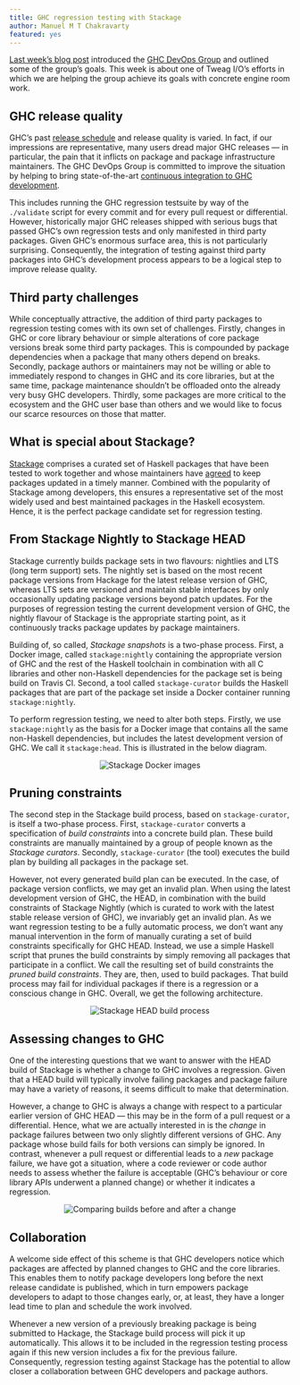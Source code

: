 ```yaml
---
title: GHC regression testing with Stackage
author: Manuel M T Chakravarty
featured: yes
---
```


[Last week’s blog post](http://www.tweag.io/posts/2017-10-19-ghc-devops-group.html) introduced the [GHC DevOps Group](https://ghc.haskell.org/trac/ghc/wiki/DevOpsGroupCharter) and outlined some of the group’s goals. This week is about one of Tweag I/O’s efforts in which we are helping the group achieve its goals with concrete engine room work.

## GHC release quality
GHC’s past [release schedule](https://ghc.haskell.org/trac/ghc/blog/2017-release-schedule) and release quality is varied. In fact, if our impressions are representative, many users dread major GHC releases — in particular, the pain that it inflicts on package and package infrastructure maintainers. The GHC DevOps Group is committed to improve the situation by helping to bring state-of-the-art [continuous integration to GHC development](https://ghc.haskell.org/trac/ghc/wiki/ContinuousIntegration).

This includes running the GHC regression testsuite by way of the `./validate` script for every commit and for every pull request or differential. However, historically major GHC releases shipped with serious bugs that passed GHC’s own regression tests and only manifested in third party packages. Given GHC’s enormous surface area, this is not particularly surprising. Consequently, the integration of testing against third party packages into GHC’s development process appears to be a logical step to improve release quality.

## Third party challenges
While conceptually attractive, the addition of third party packages to regression testing comes with its own set of challenges. Firstly, changes in GHC or core library behaviour or simple alterations of core package versions break some third party packages. This is compounded by package dependencies when a package that many others depend on breaks. Secondly, package authors or maintainers may not be willing or able to immediately respond to changes in GHC and its core libraries, but at the same time, package maintenance shouldn’t be offloaded onto the already very busy GHC developers. Thirdly, some packages are more critical to the ecosystem and the GHC user base than others and we would like to focus our scarce resources on those that matter.

## What is special about Stackage?
[Stackage](https://www.stackage.org) comprises a curated set of Haskell packages that have been tested to work together and whose maintainers have [agreed](https://github.com/fpco/stackage/blob/master/MAINTAINERS.md) to keep packages updated in a timely manner. Combined with the popularity of Stackage among developers, this ensures a representative set of the most widely used and best maintained packages in the Haskell ecosystem. Hence, it is the perfect package candidate set for regression testing.

## From Stackage Nightly to Stackage HEAD
Stackage currently builds package sets in two flavours: nightlies and LTS (long term support) sets. The nightly set is based on the most recent package versions from Hackage for the latest release version of GHC, whereas LTS sets are versioned and maintain stable interfaces by only occasionally updating package versions beyond patch updates. For the purposes of regression testing the current development version of GHC, the nightly flavour of Stackage is the appropriate starting point, as it continuously tracks package updates by package maintainers.

Building of, so called, *Stackage snapshots* is a two-phase process. First, a Docker image, called `stackage:nightly` containing the appropriate version of GHC and the rest of the Haskell toolchain in combination with all C libraries and other non-Haskell dependencies for the package set is being build on Travis CI. Second, a tool called `stackage-curator` builds the Haskell packages that are part of the package set inside a Docker container running `stackage:nightly`.

To perform regression testing, we need to alter both steps. Firstly, we use `stackage:nightly` as the basis for a Docker image that contains all the same non-Haskell dependencies, but includes the latest development version of GHC. We call it `stackage:head`. This is illustrated in the below diagram.

<center><img title="Stackage Docker images" alt="Stackage Docker images" src="../img/posts/StackageDocker-squashed.jpg" style="max-width: 50%;max-height: 50%;"></img></center>

## Pruning constraints
The second step in the Stackage build process, based on `stackage-curator`, is itself a two-phase process. First, `stackage-curator` converts a specification of *build constraints* into a concrete build plan. These build constraints are manually maintained by a group of people known as the *Stackage curators*. Secondly, `stackage-curator` (the tool) executes the build plan by building all packages in the package set. 

However, not every generated build plan can be executed. In the case, of package version conflicts, we may get an invalid plan. When using the latest development version of GHC, the HEAD, in combination with the build constraints of Stackage Nightly (which is curated to work with the latest stable release version of GHC), we invariably get an invalid plan. As we want regression testing to be a fully automatic process, we don’t want any manual intervention in the form of manually curating a set of build constraints specifically for GHC HEAD. Instead, we use a simple Haskell script that prunes the build constraints by simply removing all packages that participate in a conflict. We call the resulting set of build constraints the *pruned build constraints*. They are, then, used to build packages. That build process may fail for individual packages if there is a regression or a conscious change in GHC. Overall, we get the following architecture.

<center><img title="Stackage HEAD build process" alt="Stackage HEAD build process" src="../img/posts/Stackage-Regression-squashed.jpg" style="max-width: 65%;max-height: 65%;"></img></center>

## Assessing changes to GHC
One of the interesting questions that we want to answer with the HEAD build of Stackage is whether a change to GHC involves a regression. Given that a HEAD build will typically involve failing packages and package failure may have a variety of reasons, it seems difficult to make that determination.

However, a change to GHC is always a change with respect to a particular earlier version of GHC HEAD — this may be in the form of a pull request or a differential. Hence, what we are actually interested in is the *change* in package failures between two only slightly different versions of GHC. Any package whose build fails for both versions can simply be ignored. In contrast, whenever a pull request or differential leads to a *new* package failure, we have got a situation, where a code reviewer or code author needs to assess whether the failure is acceptable (GHC’s behaviour or core library APIs underwent a planned change) or whether it indicates a regression.

<center><img title="Comparing builds before and after a change" alt="Comparing builds before and after a change" src="../img/posts/StackageCompare-squashed.jpg" style="max-width: 65%;max-height: 65%;"></img></center>

## Collaboration
A welcome side effect of this scheme is that GHC developers notice which packages are affected by planned changes to GHC and the core libraries. This enables them to notify package developers long before the next release candidate is published, which in turn empowers package developers to adapt to those changes early, or, at least, they have a longer lead time to plan and schedule the work involved.

Whenever a new version of a previously breaking package is being submitted to Hackage, the Stackage build process will pick it up automatically. This allows it to be included in the regression testing process again if this new version includes a fix for the previous failure. Consequently, regression testing against Stackage has the potential to allow closer a collaboration between GHC developers and package authors.
